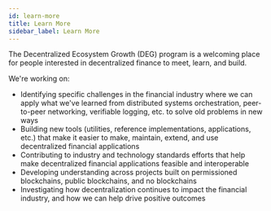 ```yaml
---
id: learn-more
title: Learn More
sidebar_label: Learn More
---
```


The Decentralized Ecosystem Growth (DEG) program is a welcoming place for people interested in decentralized finance to meet, learn, and build.

We're working on: 
* Identifying specific challenges in the financial industry where we can apply what we've learned from distributed systems orchestration, peer-to-peer networking, verifiable logging, etc. to solve old problems in new ways
* Building new tools (utilities, reference implementations, applications, etc.) that make it easier to make, maintain, extend, and use decentralized financial applications
* Contributing to industry and technology standards efforts that help make decentralized financial applications feasible and interoperable
* Developing understanding across projects built on permissioned blockchains, public blockchains, and no blockchains
* Investigating how decentralization continues to impact the financial industry, and how we can help drive positive outcomes 
